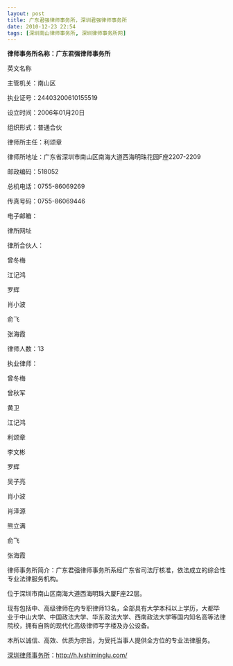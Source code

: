 ```yaml
---
layout: post
title: 广东君强律师事务所，深圳君强律师事务所
date: 2010-12-23 22:54
tags: [深圳南山律师事务所, 深圳律师事务所网]
---
```

<strong>律师事务所名称：广东君强律师事务所</strong>

英文名称

主管机关：南山区

执业证号：24403200610155519

设立时间：2006年01月20日

组织形式：普通合伙

律师所主任：利颂章

律师所地址：广东省深圳市南山区南海大道西海明珠花园F座2207-2209

邮政编码：518052

总机电话：0755-86069269

传真号码：0755-86069446

电子邮箱：

律所网址

律所合伙人：

曾冬梅

江记鸿

罗辉

肖小波

俞飞

张海霞

律师人数：13

执业律师：

曾冬梅

曾秋军

黄卫

江记鸿

利颂章

李文彬

罗辉

吴子亮

肖小波

肖泽源

熊立满

俞飞

张海霞

律师事务所简介：广东君强律师事务所系经广东省司法厅核准，依法成立的综合性专业法律服务机构。

位于深圳市南山区南海大道西海明珠大厦F座22层。

现有包括中、高级律师在内专职律师13名，全部具有大学本科以上学历，大都毕业于中山大学、中国政法大学、华东政法大学、西南政法大学等国内知名高等法律院校，拥有自购的现代化高级律师写字楼及办公设备。

本所以诚信、高效、优质为宗旨，为受托当事人提供全方位的专业法律服务。



<a href="http://h.lvshiminglu.com/">深圳律师事务所</a>：<a href="http://h.lvshiminglu.com/">http://h.lvshiminglu.com/</a>

